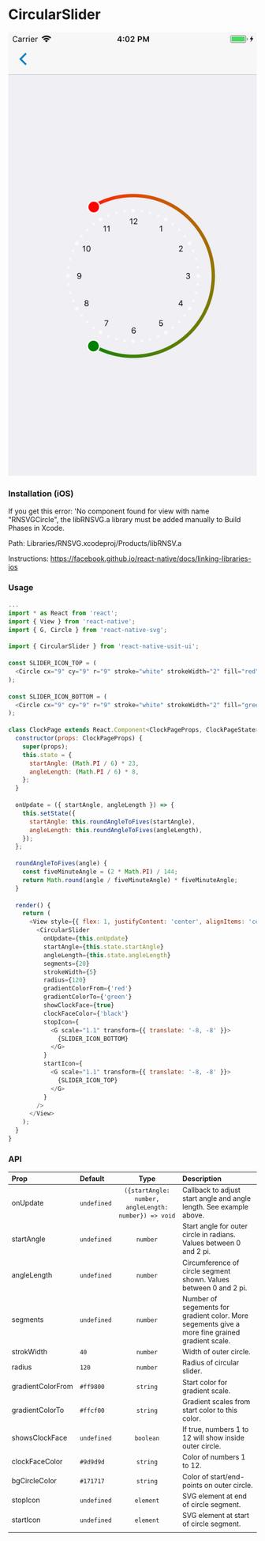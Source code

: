# CircularSlider

![Screenshot of circular slider](./screenshots/circularSlider.png)

### Installation (iOS)

If you get this error: 'No component found for view with name "RNSVGCircle", the libRNSVG.a library must be added manually to Build Phases in Xcode.

Path: Libraries/RNSVG.xcodeproj/Products/libRNSV.a

Instructions: https://facebook.github.io/react-native/docs/linking-libraries-ios

### Usage

```js
...
import * as React from 'react';
import { View } from 'react-native';
import { G, Circle } from 'react-native-svg';

import { CircularSlider } from 'react-native-usit-ui';

const SLIDER_ICON_TOP = (
  <Circle cx="9" cy="9" r="9" stroke="white" strokeWidth="2" fill="red" />
);

const SLIDER_ICON_BOTTOM = (
  <Circle cx="9" cy="9" r="9" stroke="white" strokeWidth="2" fill="green" />
);

class ClockPage extends React.Component<ClockPageProps, ClockPageState> {
  constructor(props: ClockPageProps) {
    super(props);
    this.state = {
      startAngle: (Math.PI / 6) * 23,
      angleLength: (Math.PI / 6) * 8,
    };
  }

  onUpdate = ({ startAngle, angleLength }) => {
    this.setState({
      startAngle: this.roundAngleToFives(startAngle),
      angleLength: this.roundAngleToFives(angleLength),
    });
  };

  roundAngleToFives(angle) {
    const fiveMinuteAngle = (2 * Math.PI) / 144;
    return Math.round(angle / fiveMinuteAngle) * fiveMinuteAngle;
  }

  render() {
    return (
      <View style={{ flex: 1, justifyContent: 'center', alignItems: 'center' }}>
        <CircularSlider
          onUpdate={this.onUpdate}
          startAngle={this.state.startAngle}
          angleLength={this.state.angleLength}
          segments={20}
          strokeWidth={5}
          radius={120}
          gradientColorFrom={'red'}
          gradientColorTo={'green'}
          showClockFace={true}
          clockFaceColor={'black'}
          stopIcon={
            <G scale="1.1" transform={{ translate: '-8, -8' }}>
              {SLIDER_ICON_BOTTOM}
            </G>
          }
          startIcon={
            <G scale="1.1" transform={{ translate: '-8, -8' }}>
              {SLIDER_ICON_TOP}
            </G>
          }
        />
      </View>
    );
  }
}
```

### API

| Prop              | Default   | Type       | Description                                                                                     |
| :---------------- | :-------- | :--------: | :---------------------------------------------------------------------------------------------- |
| onUpdate          | `undefined`       | `({startAngle: number, angleLength: number}) => void` | Callback to adjust start angle and angle length. See example above.                                                                                             |
| startAngle        | `undefined`       | `number`   | Start angle for outer circle in radians. Values between 0 and 2 pi.                             |
| angleLength       | `undefined`       | `number`   | Circumference of circle segment shown. Values between 0 and 2 pi.                               |
| segments          | `undefined`       | `number`   | Number of segements for gradient color. More segements give a more fine grained gradient scale. |
| strokWidth        | `40`      | `number`   | Width of outer circle.                                                                          |
| radius            | `120`     | `number`   | Radius of circular slider.                                                                      |
| gradientColorFrom | `#ff9800` | `string`   | Start color for gradient scale.                                                                 |
| gradientColorTo   | `#ffcf00` | `string`   | Gradient scales from start color to this color.                                                 |
| showsClockFace    | `undefined`       | `boolean`  | If true, numbers 1 to 12 will show inside outer circle.                                         |
| clockFaceColor    | `#9d9d9d` | `string`   | Color of numbers 1 to 12.                                                                       |
| bgCircleColor     | `#171717` | `string`   | Color of start/end-points on outer circle.                                                      |
| stopIcon          | `undefined`       | `element`  | SVG element at end of circle segment.                                                                                             |
| startIcon         | `undefined`       | `element`  | SVG element at start of circle segment.                                                                                             |
|                   |           |            |                                                                                                 |